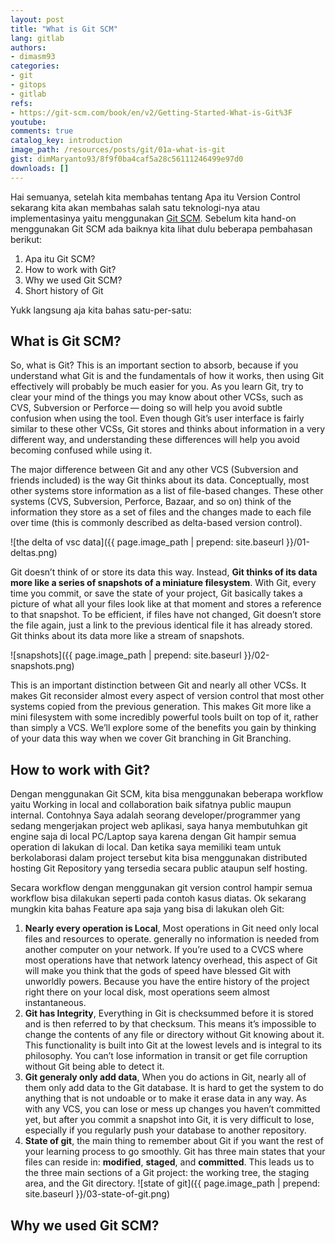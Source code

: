 ```yaml
---
layout: post
title: "What is Git SCM"
lang: gitlab
authors:
- dimasm93
categories:
- git
- gitops
- gitlab
refs: 
- https://git-scm.com/book/en/v2/Getting-Started-What-is-Git%3F
youtube: 
comments: true
catalog_key: introduction
image_path: /resources/posts/git/01a-what-is-git
gist: dimMaryanto93/8f9f0ba4caf5a28c56111246499e97d0
downloads: []
---
```


Hai semuanya, setelah kita membahas tentang Apa itu Version Control sekarang kita akan membahas salah satu teknologi-nya atau implementasinya yaitu menggunakan [Git SCM](https://git-scm.com). Sebelum kita hand-on menggunakan Git SCM ada baiknya kita lihat dulu beberapa pembahasan berikut:

1. Apa itu Git SCM?
2. How to work with Git?
3. Why we used Git SCM?
4. Short history of Git

Yukk langsung aja kita bahas satu-per-satu:

<!--more-->

## What is Git SCM?

So, what is Git? This is an important section to absorb, because if you understand what Git is and the fundamentals of how it works, then using Git effectively will probably be much easier for you. As you learn Git, try to clear your mind of the things you may know about other VCSs, such as CVS, Subversion or Perforce — doing so will help you avoid subtle confusion when using the tool. Even though Git’s user interface is fairly similar to these other VCSs, Git stores and thinks about information in a very different way, and understanding these differences will help you avoid becoming confused while using it.

The major difference between Git and any other VCS (Subversion and friends included) is the way Git thinks about its data. Conceptually, most other systems store information as a list of file-based changes. These other systems (CVS, Subversion, Perforce, Bazaar, and so on) think of the information they store as a set of files and the changes made to each file over time (this is commonly described as delta-based version control).

![the delta of vsc data]({{ page.image_path | prepend: site.baseurl }}/01-deltas.png)

Git doesn’t think of or store its data this way. Instead, **Git thinks of its data more like a series of snapshots of a miniature filesystem**. With Git, every time you commit, or save the state of your project, Git basically takes a picture of what all your files look like at that moment and stores a reference to that snapshot. To be efficient, if files have not changed, Git doesn’t store the file again, just a link to the previous identical file it has already stored. Git thinks about its data more like a stream of snapshots.

![snapshots]({{ page.image_path | prepend: site.baseurl }}/02-snapshots.png)

This is an important distinction between Git and nearly all other VCSs. It makes Git reconsider almost every aspect of version control that most other systems copied from the previous generation. This makes Git more like a mini filesystem with some incredibly powerful tools built on top of it, rather than simply a VCS. We’ll explore some of the benefits you gain by thinking of your data this way when we cover Git branching in Git Branching.

## How to work with Git?

Dengan menggunakan Git SCM, kita bisa menggunakan beberapa workflow yaitu Working in local and collaboration baik sifatnya public maupun internal. Contohnya Saya adalah seorang developer/programmer yang sedang mengerjakan project web aplikasi, saya hanya membutuhkan git engine saja di local PC/Laptop saya karena dengan Git hampir semua operation di lakukan di local. Dan ketika saya memiliki team untuk berkolaborasi dalam project tersebut kita bisa menggunakan distributed hosting Git Repository yang tersedia secara public ataupun self hosting. 

Secara workflow dengan menggunakan git version control hampir semua workflow bisa dilakukan seperti pada contoh kasus diatas. Ok sekarang mungkin kita bahas Feature apa saja yang bisa di lakukan oleh Git:

1. **Nearly every operation is Local**, Most operations in Git need only local files and resources to operate. generally no information is needed from another computer on your network. If you’re used to a CVCS where most operations have that network latency overhead, this aspect of Git will make you think that the gods of speed have blessed Git with unworldly powers. Because you have the entire history of the project right there on your local disk, most operations seem almost instantaneous.
2. **Git has Integrity**, Everything in Git is checksummed before it is stored and is then referred to by that checksum. This means it’s impossible to change the contents of any file or directory without Git knowing about it. This functionality is built into Git at the lowest levels and is integral to its philosophy. You can’t lose information in transit or get file corruption without Git being able to detect it.
3. **Git generaly only add data**, When you do actions in Git, nearly all of them only add data to the Git database. It is hard to get the system to do anything that is not undoable or to make it erase data in any way. As with any VCS, you can lose or mess up changes you haven’t committed yet, but after you commit a snapshot into Git, it is very difficult to lose, especially if you regularly push your database to another repository.
4. **State of git**, the main thing to remember about Git if you want the rest of your learning process to go smoothly. Git has three main states that your files can reside in: **modified**, **staged**, and **committed**. This leads us to the three main sections of a Git project: the working tree, the staging area, and the Git directory.
    ![state of git]({{ page.image_path | prepend: site.baseurl }}/03-state-of-git.png)

## Why we used Git SCM?

